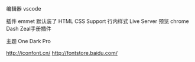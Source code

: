 编辑器 
vscode

插件 
emmet 默认装了
HTML CSS Support 行内样式
Live Server 预览 chrome
Dash Zeal手册插件

主题
One Dark Pro

http://iconfont.cn/
http://fontstore.baidu.com/

